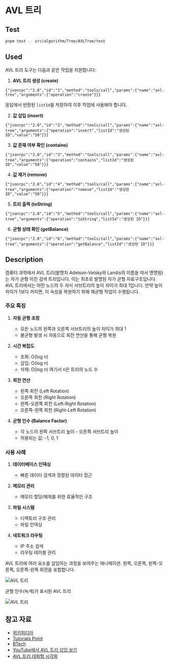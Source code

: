 # AVL 트리

## Test

```bash
pnpm test -- src/algorithm/Tree/AVLTree/test
```

## Used

AVL 트리 도구는 다음과 같은 작업을 지원합니다:

1. **AVL 트리 생성 (create)**

```
{"jsonrpc":"2.0","id":"1","method":"tools/call","params":{"name":"avl-tree","arguments":{"operation":"create"}}}
```

응답에서 반환된 `listId`를 저장하여 이후 작업에 사용해야 합니다.

2. **값 삽입 (insert)**

```
{"jsonrpc":"2.0","id":"2","method":"tools/call","params":{"name":"avl-tree","arguments":{"operation":"insert","listId":"생성된 ID","value":"50"}}}
```

3. **값 존재 여부 확인 (contains)**

```
{"jsonrpc":"2.0","id":"3","method":"tools/call","params":{"name":"avl-tree","arguments":{"operation":"contains","listId":"생성된 ID","value":"50"}}}
```

4. **값 제거 (remove)**

```
{"jsonrpc":"2.0","id":"4","method":"tools/call","params":{"name":"avl-tree","arguments":{"operation":"remove","listId":"생성된 ID","value":"50"}}}
```

5. **트리 출력 (toString)**

```
{"jsonrpc":"2.0","id":"5","method":"tools/call","params":{"name":"avl-tree","arguments":{"operation":"toString","listId":"생성된 ID"}}}
```

6. **균형 상태 확인 (getBalance)**

```
{"jsonrpc":"2.0","id":"6","method":"tools/call","params":{"name":"avl-tree","arguments":{"operation":"getBalance","listId":"생성된 ID"}}}
```

## Description

컴퓨터 과학에서 AVL 트리(발명자 Adelson-Velsky와 Landis의 이름을 따서 명명됨)는 자가 균형 이진 검색 트리입니다. 이는 최초로 발명된 자가 균형 자료구조입니다. AVL 트리에서는 어떤 노드의 두 자식 서브트리의 높이 차이가 최대 1입니다. 만약 높이 차이가 1보다 커지면, 이 속성을 복원하기 위해 재균형 작업이 수행됩니다.

### 주요 특징

1. **자동 균형 조정**

   - 모든 노드의 왼쪽과 오른쪽 서브트리의 높이 차이가 최대 1
   - 불균형 발생 시 자동으로 회전 연산을 통해 균형 복원

2. **시간 복잡도**

   - 조회: O(log n)
   - 삽입: O(log n)
   - 삭제: O(log n)
     여기서 n은 트리의 노드 수

3. **회전 연산**

   - 왼쪽 회전 (Left Rotation)
   - 오른쪽 회전 (Right Rotation)
   - 왼쪽-오른쪽 회전 (Left-Right Rotation)
   - 오른쪽-왼쪽 회전 (Right-Left Rotation)

4. **균형 인수 (Balance Factor)**
   - 각 노드의 왼쪽 서브트리 높이 - 오른쪽 서브트리 높이
   - 허용되는 값: -1, 0, 1

### 사용 사례

1. **데이터베이스 인덱싱**

   - 빠른 데이터 검색과 정렬된 데이터 접근

2. **메모리 관리**

   - 메모리 할당/해제를 위한 효율적인 구조

3. **파일 시스템**

   - 디렉토리 구조 관리
   - 파일 인덱싱

4. **네트워크 라우팅**
   - IP 주소 검색
   - 라우팅 테이블 관리

AVL 트리에 여러 요소를 삽입하는 과정을 보여주는 애니메이션. 왼쪽, 오른쪽, 왼쪽-오른쪽, 오른쪽-왼쪽 회전을 포함합니다.

![AVL 트리](https://upload.wikimedia.org/wikipedia/commons/f/fd/AVL_Tree_Example.gif)

균형 인수(녹색)가 표시된 AVL 트리

![AVL 트리](https://upload.wikimedia.org/wikipedia/commons/a/ad/AVL-tree-wBalance_K.svg)

## 참고 자료

- [위키피디아](https://en.wikipedia.org/wiki/AVL_tree)
- [Tutorials Point](https://www.tutorialspoint.com/data_structures_algorithms/avl_tree_algorithm.htm)
- [BTech](http://btechsmartclass.com/DS/U5_T2.html)
- [YouTube에서 AVL 트리 삽입 보기](https://www.youtube.com/watch?v=rbg7Qf8GkQ4&list=PLLXdhg_r2hKA7DPDsunoDZ-Z769jWn4R8&index=12&)
- [AVL 트리 대화형 시각화](https://www.cs.usfca.edu/~galles/visualization/AVLtree.html)
